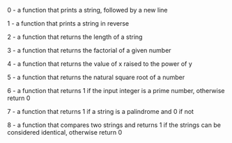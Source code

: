 0 - a function that prints a string, followed by a new line

1 - a function that prints a string in reverse

2 - a function that returns the length of a string

3 - a function that returns the factorial of a given number

4 - a function that returns the value of x raised to the power of y

5 - a function that returns the natural square root of a number

6 - a function that returns 1 if the input integer is a prime number, otherwise return 0

7 - a function that returns 1 if a string is a palindrome and 0 if not

8 -  a function that compares two strings and returns 1 if the strings can be considered identical, otherwise return 0
